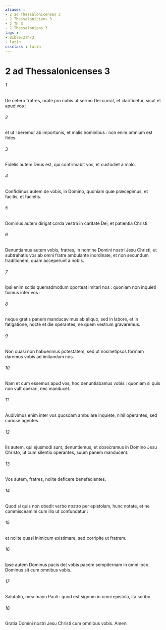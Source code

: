 ```yaml
---
aliases : 
- 2 ad Thessalonicenses 3
- 2 Thessaloniciens 3
- 2 Th 3
- 2 Thessalonians 3
tags : 
- Bible/2Th/3
- latin
cssclass : latin
---
```


# 2 ad Thessalonicenses 3

###### 1
De cetero fratres, orate pro nobis ut sermo Dei currat, et clarificetur, sicut et apud vos :
###### 2
et ut liberemur ab importunis, et malis hominibus : non enim omnium est fides.
###### 3
Fidelis autem Deus est, qui confirmabit vos, et custodiet a malo.
###### 4
Confidimus autem de vobis, in Domino, quoniam quæ præcepimus, et facitis, et facietis.
###### 5
Dominus autem dirigat corda vestra in caritate Dei, et patientia Christi.
###### 6
Denuntiamus autem vobis, fratres, in nomine Domini nostri Jesu Christi, ut subtrahatis vos ab omni fratre ambulante inordinate, et non secundum traditionem, quam acceperunt a nobis.
###### 7
Ipsi enim scitis quemadmodum oporteat imitari nos : quoniam non inquieti fuimus inter vos :
###### 8
neque gratis panem manducavimus ab aliquo, sed in labore, et in fatigatione, nocte et die operantes, ne quem vestrum gravaremus.
###### 9
Non quasi non habuerimus potestatem, sed ut nosmetipsos formam daremus vobis ad imitandum nos.
###### 10
Nam et cum essemus apud vos, hoc denuntiabamus vobis : quoniam si quis non vult operari, nec manducet.
###### 11
Audivimus enim inter vos quosdam ambulare inquiete, nihil operantes, sed curiose agentes.
###### 12
Iis autem, qui ejusmodi sunt, denuntiemus, et obsecramus in Domino Jesu Christo, ut cum silentio operantes, suum panem manducent.
###### 13
Vos autem, fratres, nolite deficere benefacientes.
###### 14
Quod si quis non obedit verbo nostro per epistolam, hunc notate, et ne commisceamini cum illo ut confundatur :
###### 15
et nolite quasi inimicum existimare, sed corripite ut fratrem.
###### 16
Ipse autem Dominus pacis det vobis pacem sempiternam in omni loco. Dominus sit cum omnibus vobis.
###### 17
Salutatio, mea manu Pauli : quod est signum in omni epistola, ita scribo.
###### 18
Gratia Domini nostri Jesu Christi cum omnibus vobis. Amen.
